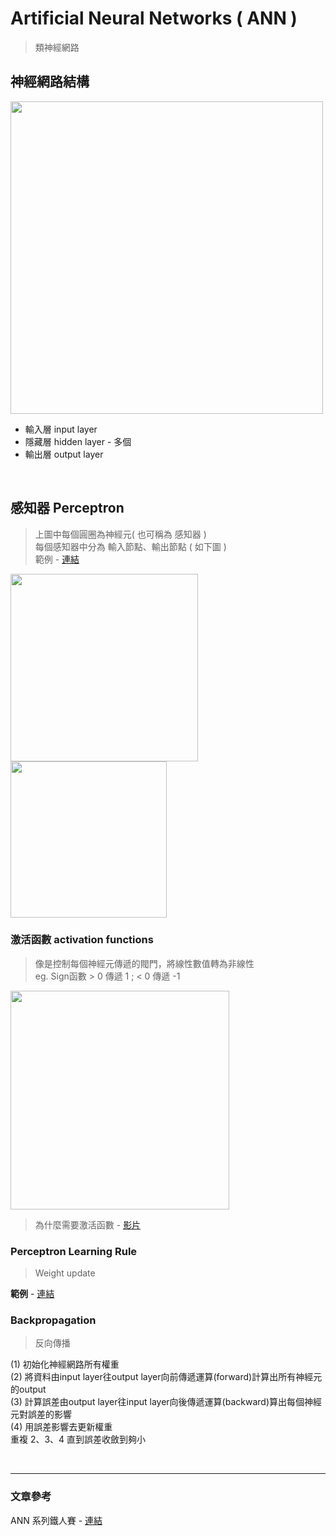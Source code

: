 # Artificial Neural Networks ( ANN )
> 類神經網路

## 神經網路結構
<img src ="https://user-images.githubusercontent.com/86312099/125405767-a9780680-e3ea-11eb-8d98-0bd9c50b4a4b.png" width="500">

+ 輸入層 input layer
+ 隱藏層 hidden layer - 多個
+ 輸出層 output layer

<br>

## 感知器 Perceptron
> 上圖中每個圓圈為神經元( 也可稱為 感知器 )  
> 每個感知器中分為 輸入節點、輸出節點 ( 如下圖 )  
> 範例 - [連結](https://user-images.githubusercontent.com/86312099/125407330-5b640280-e3ec-11eb-85e9-e1773483a7a0.png)
<div style="display:inline-block;">
<img src="https://user-images.githubusercontent.com/86312099/125406447-6e2a0780-e3eb-11eb-9232-d7d11467af36.png" width="300">
<img src="https://user-images.githubusercontent.com/86312099/125406626-9dd90f80-e3eb-11eb-9d40-2b5fa5ae0d4e.png" width="250">
</div>

### 激活函數 activation functions 
> 像是控制每個神經元傳遞的閥門，將線性數值轉為非線性  
> eg. Sign函數 > 0 傳遞 1 ; < 0 傳遞 -1

<img src="https://user-images.githubusercontent.com/86312099/125413503-ae2e2c06-4c80-4816-937b-f1a3dbc5f4c8.png" width="350">

> 為什麼需要激活函數 - [影片](https://www.youtube.com/watch?v=tI9AbaBfnPc)


### Perceptron Learning Rule
> Weight update

**範例** - [連結](https://github.com/fuhsaio/BDLabNotes/blob/main/src/ch4_ann_perceptron.pdf)

### Backpropagation
> 反向傳播

(1) 初始化神經網路所有權重  
(2) 將資料由input layer往output layer向前傳遞運算(forward)計算出所有神經元的output  
(3) 計算誤差由output layer往input layer向後傳遞運算(backward)算出每個神經元對誤差的影響  
(4) 用誤差影響去更新權重  
重複 2、3、4 直到誤差收斂到夠小

<br>


---

### 文章參考
ANN 系列鐵人賽 - [連結](https://ithelp.ithome.com.tw/articles/10201931)




